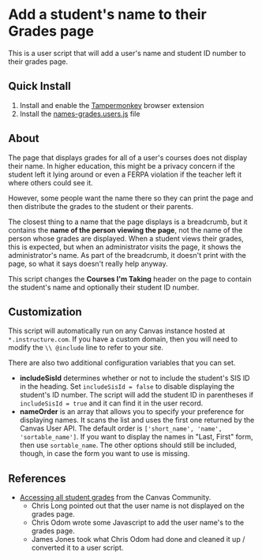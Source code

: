 # Add a student's name to their Grades page
This is a user script that will add a user's name and student ID number to their grades page.

## Quick Install
1. Install and enable the [Tampermonkey](http://tampermonkey.net/) browser extension
2. Install the [names-grades.users.js](https://github.com/jamesjonesmath/canvancement/raw/master/grades/name-grades/name-grades.user.js) file

## About
The page that displays grades for all of a user's courses does not display their name. In higher education, this might be a privacy concern if the student left it lying around or even a FERPA violation if the teacher left it where others could see it.

However, some people want the name there so they can print the page and then distribute the grades to the student or their parents.

The closest thing to a name that the page displays is a breadcrumb, but it contains the **name of the person viewing the page**, not the name of the person whose grades are displayed. When a student views their grades, this is expected, but when an administrator visits the page, it shows the administrator's name. As part of the breadcrumb, it doesn't print with the page, so what it says doesn't really help anyway.

This script changes the **Courses I'm Taking** header on the page to contain the student's name and optionally their student ID number.

## Customization
This script will automatically run on any Canvas instance hosted at ``*.instructure.com``. If you have a custom domain, then you will need to modify the `\\ @include` line to refer to your site.

There are also two additional configuration variables that you can set.
* **includeSisId** determines whether or not to include the student's SIS ID in the heading. Set ``includeSisId = false`` to disable displaying the student's ID number. The script will add the student ID in parentheses if ``includeSisId = true`` and it can find it in the user record.
* **nameOrder** is an array that allows you to specify your preference for displaying names. It scans the list and uses the first one returned by the Canvas User API. The default order is ``['short_name', 'name', 'sortable_name']``. If you want to display the names in "Last, First" form, then use ``sortable_name``. The other options should still be included, though, in case the form you want to use is missing.

## References
* [Accessing all student grades](https://community.canvaslms.com/message/14314) from the Canvas Community. 
  * Chris Long pointed out that the user name is not displayed on the grades page.
  * Chris Odom wrote some Javascript to add the user name's to the grades page.
  * James Jones took what Chris Odom had done and cleaned it up / converted it to a user script.
